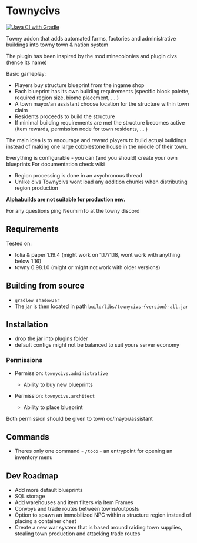 # Townycivs

[![Java CI with Gradle](https://github.com/NeumimTo/Townycivs/actions/workflows/gradle.yml/badge.svg?branch=master)](https://github.com/NeumimTo/Townycivs/actions/workflows/gradle.yml)

Towny addon that adds automated farms, factories and administrative buildings into towny town & nation system

The plugin has been inspired by the mod minecolonies and plugin civs (hence its name) 

Basic gameplay:

 - Players buy structure blueprint from the ingame shop
 - Each blueprint has its own building requirements (specific block palette, required region size, biome placement, ....)
 - A town mayor/an assistant choose location for the structure within town claim
 - Residents proceeds to build the structure 
 - If minimal building requirements are met the structure becomes active (item rewards, permission node for town residents, ... )

The main idea is to encourage and reward players to build actual buildings instead of making one large cobblestone house in the middle of their town.

Everything is configurable - you can (and you should) create your own blueprints
For documentation check wiki

 - Region processing is done in an asychronous thread
 - Unlike civs Townycivs wont load any addition chunks when distributing region production

**Alphabuilds are not suitable for production env.**

For any questions ping NeumimTo at the towny discord

## Requirements ##

Tested on:

- folia & paper 1.19.4  (might work on 1.17/1.18, wont work with anything below 1.16)
- towny 0.98.1.0 (might or might not work with older versions)

## Building from source

- `gradlew shadowJar`
- The jar is then located in path `build/libs/townycivs-{version}-all.jar`

## Installation

- drop the jar into plugins folder
- default configs might not be balanced to suit yours server economy

### Permissions

- Permission: `townycivs.administrative`
  - Ability to buy new blueprints

- Permission: `townycivs.architect`
  - Ability to place blueprint

Both permission should be given to town co/mayor/assistant

## Commands

- Theres only one command - `/toco` - an entrypoint for opening an inventory menu

## Dev Roadmap

- Add more default blueprints
- SQL storage
- Add warehouses and item filters via Item Frames
- Convoys and trade routes between towns/outposts 
- Option to spawn an immobilized NPC within a structure region instead of placing a container chest 
- Create a new war system that is based around raiding town supplies, stealing town production and attacking trade routes
